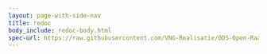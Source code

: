 ```yaml
---
layout: page-with-side-nav
title: redoc
body_include: redoc-body.html
spec-url: https://raw.githubusercontent.com/VNG-Realisatie/ODS-Open-Raadsinformatie/master/specificatie/openapi.yaml
---
```

<redoc spec-url='{{ page.spec-url}}'></redoc>
